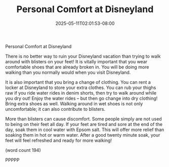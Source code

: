 ﻿---
title: "Personal Comfort at Disneyland"
date: 2025-05-11T02:01:53-08:00
description: "Disneyland Tips for Web Success"
featured_image: "/images/Disneyland.jpg"
tags: ["Disneyland"]
---

Personal Comfort at Disneyland

There is no better way to ruin your Disneyland 
vacation than trying to walk around with blisters on
your feet! It is vitally important that you wear 
comfortable shoes that are already broken in. You 
will be doing more walking than you normally would 
when you visit Disneyland. 

It is also important that you bring a change of 
clothing. You can rent a locker at Disneyland to 
store your extra clothes. You can rub your thighs 
raw if you ride water rides in denim shorts, then try 
to walk around while you dry out! Enjoy the water 
rides – but then go change into dry clothing! Bring 
extra shoes as well. Walking around in wet shoes 
is not only uncomfortable; it can also contribute to 
blisters. 

More than blisters can cause discomfort. Some 
people simply are not used to being on their feet all 
day. If your feet are tired and sore at the end of the 
day, soak them in cool water with Epsom salt. This 
will offer more relief than soaking them in hot or 
warm water. After a good twenty minute soak, your 
feet will feel refreshed and ready for more walking!

(word count 194)

PPPPP

